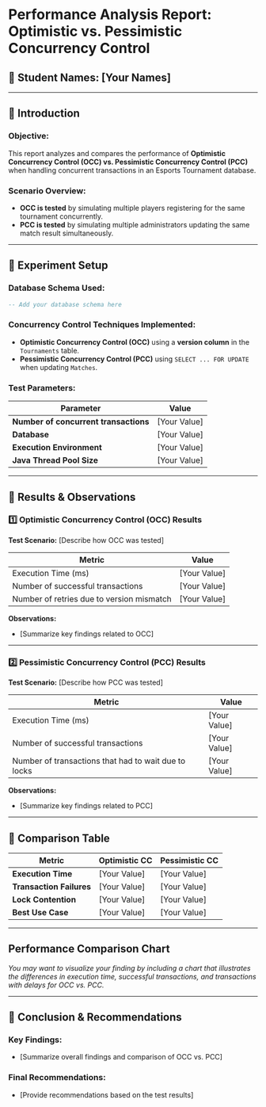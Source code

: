 # **Performance Analysis Report: Optimistic vs. Pessimistic Concurrency Control**

## **📝 Student Names: [Your Names]**

---

## **📌 Introduction**
### **Objective:**
This report analyzes and compares the performance of **Optimistic Concurrency Control (OCC) vs. Pessimistic Concurrency Control (PCC)** when handling concurrent transactions in an Esports Tournament database.

### **Scenario Overview:**
- **OCC is tested** by simulating multiple players registering for the same tournament concurrently.
- **PCC is tested** by simulating multiple administrators updating the same match result simultaneously.

---

## **📌 Experiment Setup**
### **Database Schema Used:**
```sql
-- Add your database schema here
```

### **Concurrency Control Techniques Implemented:**
- **Optimistic Concurrency Control (OCC)** using a **version column** in the `Tournaments` table.
- **Pessimistic Concurrency Control (PCC)** using `SELECT ... FOR UPDATE` when updating `Matches`.

### **Test Parameters:**
| Parameter        | Value |
|-----------------|-------|
| **Number of concurrent transactions** | [Your Value] |
| **Database** | [Your Value] |
| **Execution Environment** | [Your Value] |
| **Java Thread Pool Size** | [Your Value] |

---

## **📌 Results & Observations**

### **1️⃣ Optimistic Concurrency Control (OCC) Results**
**Test Scenario:** [Describe how OCC was tested]

| **Metric** | **Value** |
|-----------|----------|
| Execution Time (ms) | [Your Value] |
| Number of successful transactions | [Your Value] |
| Number of retries due to version mismatch | [Your Value] |

**Observations:**
- [Summarize key findings related to OCC]

---

### **2️⃣ Pessimistic Concurrency Control (PCC) Results**
**Test Scenario:** [Describe how PCC was tested]

| **Metric** | **Value** |
|-----------|----------|
| Execution Time (ms) | [Your Value] |
| Number of successful transactions | [Your Value] |
| Number of transactions that had to wait due to locks | [Your Value] |

**Observations:**
- [Summarize key findings related to PCC]

---

## **📌 Comparison Table**
| **Metric**               | **Optimistic CC** | **Pessimistic CC** |
|--------------------------|------------------|------------------|
| **Execution Time**       | [Your Value] | [Your Value] |
| **Transaction Failures** | [Your Value] | [Your Value] |
| **Lock Contention**      | [Your Value] | [Your Value] |
| **Best Use Case**       | [Your Value] | [Your Value] |

---

## **Performance Comparison Chart**
_You *may* want to visualize your finding by including a  chart that illustrates the differences in execution time, successful transactions, and transactions with delays for OCC vs. PCC._

---

## **📌 Conclusion & Recommendations**
### **Key Findings:**
- [Summarize overall findings and comparison of OCC vs. PCC]

### **Final Recommendations:**
- [Provide recommendations based on the test results]
